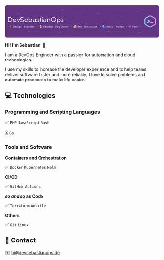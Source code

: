 

![github header image](./github-header-image.png)


**Hi! I'm Sebastian! :wave:**


I am a DevOps Engineer with a passion for automation and cloud technologies.

I use my skills to increase the developer experience and to help teams deliver software faster and more reliably; I love to solve problems and automate processes to make life easier.

## :computer: Technologies

### Programming and Scripting Languages
:white_check_mark: `PHP` `JavaScript` `Bash` 

:hourglass_flowing_sand: `Go`

### Tools and Software

**Containers and Orchestration**

:white_check_mark: `Docker` `Kubernetes` `Helm` 

**CI/CD**

:white_check_mark: `GitHub Actions` 

**_so and so_ as Code**

:white_check_mark: `Terraform` `Ansible` 

**Others**

:white_check_mark: `Git` `Linux` 

## :incoming_envelope: Contact

:envelope: [hi@devsebastianops.de](mailto:hi@devsebastianops.de)



